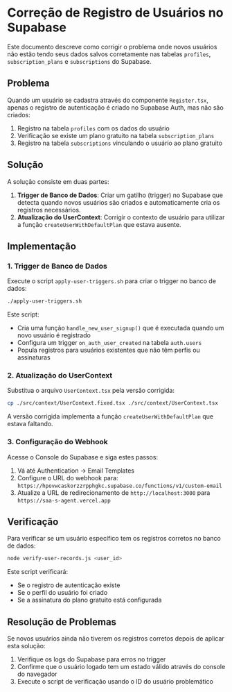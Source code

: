 # Correção de Registro de Usuários no Supabase

Este documento descreve como corrigir o problema onde novos usuários não estão tendo seus dados salvos corretamente nas tabelas `profiles`, `subscription_plans` e `subscriptions` do Supabase.

## Problema

Quando um usuário se cadastra através do componente `Register.tsx`, apenas o registro de autenticação é criado no Supabase Auth, mas não são criados:

1. Registro na tabela `profiles` com os dados do usuário
2. Verificação se existe um plano gratuito na tabela `subscription_plans`
3. Registro na tabela `subscriptions` vinculando o usuário ao plano gratuito

## Solução

A solução consiste em duas partes:

1. **Trigger de Banco de Dados**: Criar um gatilho (trigger) no Supabase que detecta quando novos usuários são criados e automaticamente cria os registros necessários.
2. **Atualização do UserContext**: Corrigir o contexto de usuário para utilizar a função `createUserWithDefaultPlan` que estava ausente.

## Implementação

### 1. Trigger de Banco de Dados

Execute o script `apply-user-triggers.sh` para criar o trigger no banco de dados:

```bash
./apply-user-triggers.sh
```

Este script:
- Cria uma função `handle_new_user_signup()` que é executada quando um novo usuário é registrado
- Configura um trigger `on_auth_user_created` na tabela `auth.users`
- Popula registros para usuários existentes que não têm perfis ou assinaturas

### 2. Atualização do UserContext

Substitua o arquivo `UserContext.tsx` pela versão corrigida:

```bash
cp ./src/context/UserContext.fixed.tsx ./src/context/UserContext.tsx
```

A versão corrigida implementa a função `createUserWithDefaultPlan` que estava faltando.

### 3. Configuração do Webhook

Acesse o Console do Supabase e siga estes passos:

1. Vá até Authentication -> Email Templates
2. Configure o URL do webhook para: `https://hpovwcaskorzzrpphgkc.supabase.co/functions/v1/custom-email`
3. Atualize a URL de redirecionamento de `http://localhost:3000` para `https://saa-s-agent.vercel.app`

## Verificação

Para verificar se um usuário específico tem os registros corretos no banco de dados:

```bash
node verify-user-records.js <user_id>
```

Este script verificará:
- Se o registro de autenticação existe
- Se o perfil do usuário foi criado
- Se a assinatura do plano gratuito está configurada

## Resolução de Problemas

Se novos usuários ainda não tiverem os registros corretos depois de aplicar esta solução:

1. Verifique os logs do Supabase para erros no trigger
2. Confirme que o usuário logado tem um estado válido através do console do navegador
3. Execute o script de verificação usando o ID do usuário problemático
